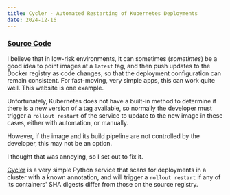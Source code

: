 ```yaml
---
title: Cycler - Automated Restarting of Kubernetes Deployments
date: 2024-12-16
---
```


### [Source Code](https://github.com/TheodoreHerzfeld/cycler)

I believe that in low-risk environments, it can sometimes (_sometimes_) be a good idea to point images at a `latest` tag, and then
push updates to the Docker registry as code changes, so that the deployment configuration can remain consistent. For fast-moving,
very simple apps, this can work quite well. This website is one example.

Unfortunately, Kubernetes does not have a built-in method to determine if there is a new version of a tag available, so normally
the developer must trigger a `rollout restart` of the service to update to the new image in these cases, either with automation,
or manually.

However, if the image and its build pipeline are not controlled by the developer, this may not be an option.

I thought that was annoying, so I set out to fix it.

[Cycler](https://github.com/TheodoreHerzfeld/cycler) is a very simple Python service that scans for deployments in a cluster with
a known annotation, and will trigger a `rollout restart` if any of its containers' SHA digests differ from those on the source
registry.